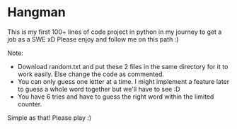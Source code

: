 # Hangman

This is my first 100+ lines of code project in python in my journey to get a job as a SWE xD Please enjoy and follow me on this path :)

Note:
- Download random.txt and put these 2 files in the same directory for it to work easily. Else change the code as commented.
- You can only guess one letter at a time. I might implement a feature later to guess a whole word together but we'll have to see :D
- You have 6 tries and have to guess the right word within the limited counter.

Simple as that! Please play :)
